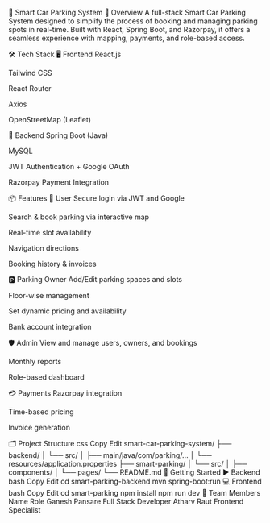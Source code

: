 🚗 Smart Car Parking System
📖 Overview
A full-stack Smart Car Parking System designed to simplify the process of booking and managing parking spots in real-time. Built with React, Spring Boot, and Razorpay, it offers a seamless experience with mapping, payments, and role-based access.


🛠️ Tech Stack
🖥️ Frontend
React.js

Tailwind CSS

React Router

Axios

OpenStreetMap (Leaflet)

🧠 Backend
Spring Boot (Java)

MySQL

JWT Authentication + Google OAuth

Razorpay Payment Integration

📦 Features
🚙 User
Secure login via JWT and Google

Search & book parking via interactive map

Real-time slot availability

Navigation directions

Booking history & invoices

🅿️ Parking Owner
Add/Edit parking spaces and slots

Floor-wise management

Set dynamic pricing and availability

Bank account integration

🛡️ Admin
View and manage users, owners, and bookings

Monthly reports

Role-based dashboard

💳 Payments
Razorpay integration

Time-based pricing

Invoice generation

🗂️ Project Structure
css
Copy
Edit
smart-car-parking-system/
├── backend/
│   └── src/
│       ├── main/java/com/parking/...
│       └── resources/application.properties
├── smart-parking/
│   └── src/
│       ├── components/
│       └── pages/
└── README.md
🚀 Getting Started
▶️ Backend
bash
Copy
Edit
cd smart-parking-backend
mvn spring-boot:run
💻 Frontend
bash
Copy
Edit
cd smart-parking
npm install
npm run dev
🤝 Team Members
Name	Role
Ganesh Pansare	Full Stack Developer
Atharv Raut	Frontend Specialist
